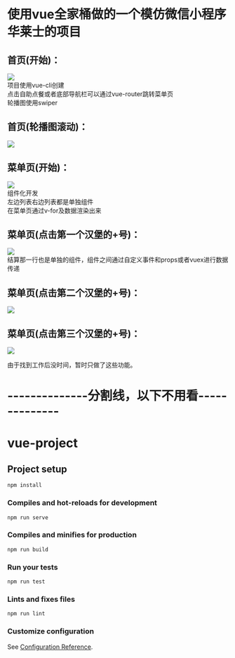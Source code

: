 # 使用vue全家桶做的一个模仿微信小程序 华莱士的项目

## 首页(开始)：<br />
![](https://github.com/a1043860923/vue-huaLaiShi/blob/master/ProjectImg/home1.JPG)<br />
项目使用vue-cli创建<br />
点击自助点餐或者底部导航栏可以通过vue-router跳转菜单页<br />
轮播图使用swiper

## 首页(轮播图滚动)：<br />
![](https://github.com/a1043860923/vue-huaLaiShi/blob/master/ProjectImg/Home2.JPG)

## 菜单页(开始)：<br />
![](https://github.com/a1043860923/vue-huaLaiShi/blob/master/ProjectImg/food1.JPG)<br />
组件化开发 <br />
左边列表右边列表都是单独组件<br />
在菜单页通过v-for及数据渲染出来
## 菜单页(点击第一个汉堡的+号)：<br />
![](https://github.com/a1043860923/vue-huaLaiShi/blob/master/ProjectImg/food2.JPG)<br />
结算那一行也是单独的组件，组件之间通过自定义事件和props或者vuex进行数据传递
## 菜单页(点击第二个汉堡的+号)：<br />
![](https://github.com/a1043860923/vue-huaLaiShi/blob/master/ProjectImg/food3.JPG)

## 菜单页(点击第三个汉堡的+号)：<br />
![](https://github.com/a1043860923/vue-huaLaiShi/blob/master/ProjectImg/food4.JPG)


由于找到工作后没时间，暂时只做了这些功能。

# --------------分割线，以下不用看--------------






#  vue-project

## Project setup
```
npm install
```

### Compiles and hot-reloads for development
```
npm run serve
```

### Compiles and minifies for production
```
npm run build
```

### Run your tests
```
npm run test
```

### Lints and fixes files
```
npm run lint
```

### Customize configuration
See [Configuration Reference](https://cli.vuejs.org/config/).
